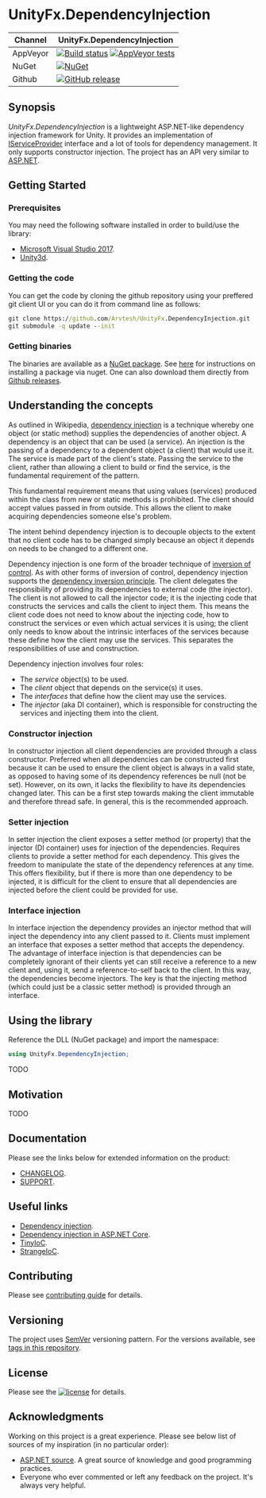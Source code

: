 # UnityFx.DependencyInjection

Channel  | UnityFx.DependencyInjection |
---------|---------------|
AppVeyor | [![Build status](https://ci.appveyor.com/api/projects/status/hfmq9vow53al7tpd/branch/master?svg=true)](https://ci.appveyor.com/project/Arvtesh/unityfx-dependencyinjection/branch/master) [![AppVeyor tests](https://img.shields.io/appveyor/tests/Arvtesh/unityFx-dependencyinjection.svg)](https://ci.appveyor.com/project/Arvtesh/unityfx-dependencyinjection/build/tests)
NuGet | [![NuGet](https://img.shields.io/nuget/v/UnityFx.DependencyInjection.svg)](https://www.nuget.org/packages/UnityFx.DependencyInjection)
Github | [![GitHub release](https://img.shields.io/github/release/Arvtesh/UnityFx.DependencyInjection.svg?logo=github)](https://github.com/Arvtesh/UnityFx.DependencyInjection/releases)

## Synopsis

*UnityFx.DependencyInjection* is a lightweight ASP.NET-like dependency injection framework for Unity. It provides an implementation of [IServiceProvider](https://docs.microsoft.com/en-us/dotnet/api/system.iserviceprovider) interface and a lot of tools for dependency management. It only supports constructor injection. The project has an API very similar to [ASP.NET](https://docs.microsoft.com/en-us/aspnet/core/fundamentals/dependency-injection).

## Getting Started
### Prerequisites
You may need the following software installed in order to build/use the library:
- [Microsoft Visual Studio 2017](https://www.visualstudio.com/vs/community/).
- [Unity3d](https://store.unity.com/).

### Getting the code
You can get the code by cloning the github repository using your preffered git client UI or you can do it from command line as follows:
```cmd
git clone https://github.com/Arvtesh/UnityFx.DependencyInjection.git
git submodule -q update --init
```
### Getting binaries
The binaries are available as a [NuGet package](https://www.nuget.org/packages/UnityFx.DependencyInjection). See [here](http://docs.nuget.org/docs/start-here/using-the-package-manager-console) for instructions on installing a package via nuget. One can also download them directly from [Github releases](https://github.com/Arvtesh/UnityFx.DependencyInjection/releases).

## Understanding the concepts
As outlined in Wikipedia, [dependency injection](https://en.wikipedia.org/wiki/Dependency_injection) is a technique whereby one object (or static method) supplies the dependencies of another object. A dependency is an object that can be used (a service). An injection is the passing of a dependency to a dependent object (a client) that would use it. The service is made part of the client's state. Passing the service to the client, rather than allowing a client to build or find the service, is the fundamental requirement of the pattern.

This fundamental requirement means that using values (services) produced within the class from new or static methods is prohibited. The client should accept values passed in from outside. This allows the client to make acquiring dependencies someone else's problem.

The intent behind dependency injection is to decouple objects to the extent that no client code has to be changed simply because an object it depends on needs to be changed to a different one.

Dependency injection is one form of the broader technique of [inversion of control](https://en.wikipedia.org/wiki/Inversion_of_control). As with other forms of inversion of control, dependency injection supports the [dependency inversion principle](https://en.wikipedia.org/wiki/Dependency_inversion_principle). The client delegates the responsibility of providing its dependencies to external code (the injector). The client is not allowed to call the injector code; it is the injecting code that constructs the services and calls the client to inject them. This means the client code does not need to know about the injecting code, how to construct the services or even which actual services it is using; the client only needs to know about the intrinsic interfaces of the services because these define how the client may use the services. This separates the responsibilities of use and construction. 

Dependency injection involves four roles:
* The *service* object(s) to be used.
* The *client* object that depends on the service(s) it uses.
* The *interfaces* that define how the client may use the services.
* The *injector* (aka DI container), which is responsible for constructing the services and injecting them into the client.

### Constructor injection
In constructor injection all client dependencies are provided through a class constructor. Preferred when all dependencies can be constructed first because it can be used to ensure the client object is always in a valid state, as opposed to having some of its dependency references be null (not be set). However, on its own, it lacks the flexibility to have its dependencies changed later. This can be a first step towards making the client immutable and therefore thread safe. In general, this is the recommended approach.

### Setter injection
In setter injection the client exposes a setter method (or property) that the injector (DI container) uses for injection of the dependencies. Requires clients to provide a setter method for each dependency. This gives the freedom to manipulate the state of the dependency references at any time. This offers flexibility, but if there is more than one dependency to be injected, it is difficult for the client to ensure that all dependencies are injected before the client could be provided for use.

### Interface injection
In interface injection the dependency provides an injector method that will inject the dependency into any client passed to it. Clients must implement an interface that exposes a setter method that accepts the dependency. The advantage of interface injection is that dependencies can be completely ignorant of their clients yet can still receive a reference to a new client and, using it, send a reference-to-self back to the client. In this way, the dependencies become injectors. The key is that the injecting method (which could just be a classic setter method) is provided through an interface.

## Using the library
Reference the DLL (NuGet package) and import the namespace:
```csharp
using UnityFx.DependencyInjection;
```
TODO

## Motivation
TODO

## Documentation
Please see the links below for extended information on the product:
- [CHANGELOG](CHANGELOG.md).
- [SUPPORT](.github/SUPPORT.md).

## Useful links
- [Dependency injection](https://en.wikipedia.org/wiki/Dependency_injection).
- [Dependency injection in ASP.NET Core](https://docs.microsoft.com/en-us/aspnet/core/fundamentals/dependency-injection).
- [TinyIoC](https://github.com/grumpydev/TinyIoC).
- [StrangeIoC](https://github.com/strangeioc/strangeioc).

## Contributing
Please see [contributing guide](.github/CONTRIBUTING.md) for details.

## Versioning
The project uses [SemVer](https://semver.org/) versioning pattern. For the versions available, see [tags in this repository](https://github.com/Arvtesh/UnityFx.DependencyInjection/tags).

## License
Please see the [![license](https://img.shields.io/github/license/Arvtesh/UnityFx.DependencyInjection.svg)](LICENSE.md) for details.

## Acknowledgments
Working on this project is a great experience. Please see below list of sources of my inspiration (in no particular order):
* [ASP.NET source](https://github.com/aspnet/DependencyInjection). A great source of knowledge and good programming practices.
* Everyone who ever commented or left any feedback on the project. It's always very helpful.
